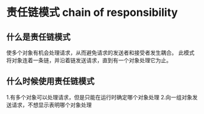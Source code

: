 # 责任链模式 chain of responsibility

## 什么是责任链模式
使多个对象有机会处理请求，从而避免请求的发送者和接受者发生耦合。
此模式将对象连着一条链，并沿着链发送请求，直到有一个对象处理它为止。

## 什么时候使用责任链模式
1.有多个对象可以处理请求，但是只能在运行时确定哪个对象处理
2.向一组对象发送请求，不想显示表明哪个对象处理

